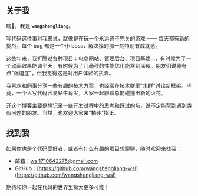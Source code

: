 ## 关于我

嗨👋，我是 **`wangshengliang`**。

写代码这件事对我来说，就像是在玩一个永远通不完关的游戏 —— 每天都有新的挑战，每个 bug 都是一个小 boss，解决掉的那一刻特别有成就感。

这些年来，我折腾过各种项目：电商网站、管理后台、项目基建...，有时候为了一个动画效果能调半天，有时候为了几毫秒的性能优化能熬到深夜。朋友们说我有点"强迫症"，但我觉得这是对用户体验的执着。

我喜欢和同事分享一些有趣的技术方案，也经常在技术群里"水群"讨论新框架。毕竟，一个人写代码容易钻牛角尖，大家一起聊聊总能碰撞出新的火花。

开这个博客主要是想记录一些开发过程中的思考和踩过的坑，说不定能帮到遇到类似问题的朋友。当然，也欢迎大家来"拍砖"指正。

## 找到我

如果你也是个代码爱好者，或者有什么有趣的项目想聊聊，随时欢迎来找我：

- 邮箱：wsl1710642275@gmail.com
- GitHub：[https://github.com/wangshengliang-wsl](https://github.com/wangshengliang-wsl)

期待和你一起在代码的世界里探索更多可能！

